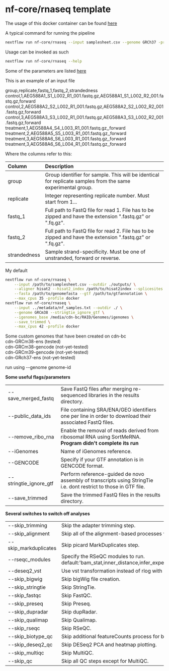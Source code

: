 # nf-core/rnaseq template

The usage of this docker container can be found [here](https://nf-co.re/rnaseq/usage)

A typical command for running the pipeline
```bash
nextflow run nf-core/rnaseq --input samplesheet.csv --genome GRCh37 -profile docker

```

Usage can be invoked as such
```bash
nextflow run nf-core/rnaseq --help

```
Some of the parameters are listed [here](https://nf-co.re/rnaseq/3.0/parameters)

This is an example of an input file  

group,replicate,fastq_1,fastq_2,strandedness  
control,1,AEG588A1_S1_L002_R1_001.fastq.gz,AEG588A1_S1_L002_R2_001.fastq.gz,forward  
control,2,AEG588A2_S2_L002_R1_001.fastq.gz,AEG588A2_S2_L002_R2_001.fastq.gz,forward  
control,3,AEG588A3_S3_L002_R1_001.fastq.gz,AEG588A3_S3_L002_R2_001.fastq.gz,forward  
treatment,1,AEG588A4_S4_L003_R1_001.fastq.gz,,forward  
treatment,2,AEG588A5_S5_L003_R1_001.fastq.gz,,forward  
treatment,3,AEG588A6_S6_L003_R1_001.fastq.gz,,forward  
treatment,3,AEG588A6_S6_L004_R1_001.fastq.gz,,forward  

Where the columns refer to this:

|Column |	Description|
|:---|:---|
|group |	Group identifier for sample. This will be identical for replicate samples from the same experimental group.|
|replicate |	Integer representing replicate number. Must start from 1..<number of replicates>.|
|fastq_1 |	Full path to FastQ file for read 1. File has to be zipped and have the extension ".fastq.gz" or ".fq.gz".|
|fastq_2 |	Full path to FastQ file for read 2. File has to be zipped and have the extension ".fastq.gz" or ".fq.gz".|
|strandedness |	Sample strand-specificity. Must be one of unstranded, forward or reverse.|

My default 
```bash
nextflow run nf-core/rnaseq \
	--input /path/to/samplesheet.csv --outdir ./outputs/ \
	--aligner hisat2 --hisat2_index /path/to/hisat2index --splicesites /path/to/hisat2knownsplicesites \
	--fasta /path/to/genomefasta --gtf /path/to/gtfannotation \
	--max_cpus 35 -profile docker
nextflow run nf-core/rnaseq \
	--input ../metadata/nf_samples.txt --outdir ./ \
	--genome GRCm38 --stringtie_ignore_gtf \
	--igenomes_base /media/cdn-bc/RAID/Genomes/igenomes \
	--save_trimmed \
	--max_cpus 42 -profile docker

```

Some custom genomes that have been created on cdn-bc  
cdn-GRCm38-ens 	(tested)  
cdn-GRCm38-gencode (not-yet-tested)  
cdn-GRCm39-gencode	(not-yet-tested)  
cdn-GRch37-ens	(not-yet-tested)  

run using
--genome genome-id


**Some useful flags/parameters**  

 |||
 |:---|:---|
|--save\_merged\_fastq |Save FastQ files after merging re-sequenced libraries in the results directory. | 
|--public\_data\_ids 	|File containing SRA/ENA/GEO identifiers one per line in order to download their associated FastQ files.  |
|--remove\_ribo\_rna	|Enable the removal of reads derived from ribosomal RNA using SortMeRNA. **Program didn't complete its run** |
|--iGenomes 			|Name of iGenomes reference.  |
|--GENCODE 			|Specify if your GTF annotation is in GENCODE format.  |
|--stringtie\_ignore\_gtf 	|Perform reference-guided de novo assembly of transcripts using StringTie i.e. dont restrict to those in GTF file.  |
|--save_trimmed	 	|Save the trimmed FastQ files in the results directory.  |


 **Several switches to switch off analyses**  

 |||
 |:---|:---|
|--skip_trimming |Skip the adapter trimming step.  |
|--skip_alignment|Skip all of the alignment-based processes within the pipeline  |
|--skip_markduplicates| Skip picard MarkDuplicates step.  |
|--rseqc_modules| Specify the RSeQC modules to run. default:'bam_stat,inner_distance,infer_experiment,junction_annotation,junction_saturation,read_distribution,read_duplication'  |
|--deseq2_vst|Use vst transformation instead of rlog with DESeq2.  |
|--skip_bigwig|Skip bigWig file creation.  |
|--skip_stringtie|Skip StringTie.  |
|--skip_fastqc|Skip FastQC.  |
|--skip_preseq|Skip Preseq.  |
|--skip_dupradar|Skip dupRadar.  |
|--skip_qualimap|Skip Qualimap.  |
|--skip_rseqc|Skip RSeQC.|
|--skip\_biotype\_qc|Skip additional featureCounts process for biotype QC.| 
|--skip\_deseq2\_qc| Skip DESeq2 PCA and heatmap plotting.  |
|--skip_multiqc	|Skip MultiQC.|  
|--skip_qc |Skip all QC steps except for MultiQC.  |


